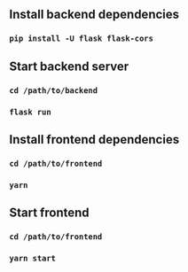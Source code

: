 ## Install backend dependencies

### `pip install -U flask flask-cors`

## Start backend server

### `cd /path/to/backend`
### `flask run`

## Install frontend dependencies

### `cd /path/to/frontend`
### `yarn`

## Start frontend

### `cd /path/to/frontend`
### `yarn start`
